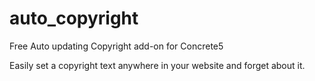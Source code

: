 auto_copyright
==============

Free Auto updating Copyright add-on for Concrete5

Easily set a copyright text anywhere in your website and forget about it.
